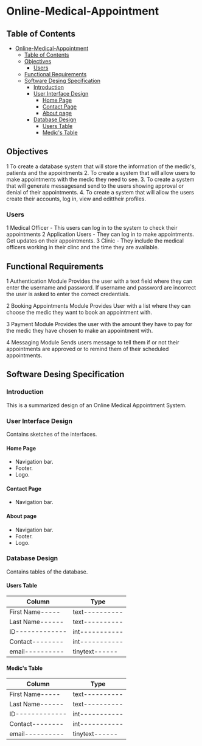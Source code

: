 # Online-Medical-Appointment

## Table of Contents

- [Online-Medical-Appointment](#online-medical-appointment)
  - [Table of Contents](#table-of-contents)
  - [Objectives](#objectives)
    - [Users](#users)
  - [Functional Requirements](#functional-requirements)
  - [Software Desing Specification](#software-desing-specification)
    - [Introduction](#introduction)
    - [User Interface Design](#user-interface-design)
      - [Home Page](#home-page)
      - [Contact Page](#contact-page)
      - [About page](#about-page)
    - [Database Design](#database-design)
      - [Users Table](#users-table)
      - [Medic's Table](#medics-table)

## Objectives

1  To create a database system that will store the information of the medic's, patients and the appointments
2.  To create a system that will allow users to make appointments with the medic they need to see.
3.  To create a system that will generate messagesand send to the users showing approval or denial of their appointments.
4.  To create a system that will allow the users create their accounts, log in, view and edittheir profiles.

### Users

1  Medical Officer - This users can log in to the system to check their appointments
2  Application Users - They can log in to make appointments. Get updates on their appointments.
3  Clinic - They include the medical officers working in their clinc and the time they are available.

## Functional Requirements

1  Authentication Module
  Provides the user with a text field where they can enter the username and password.
  If username and password are incorrect the user is asked to enter the correct credentials.

2  Booking Appointments Module
  Provides User with a list where they can choose the medic they want to book an appointment with.

3   Payment Module
   Provides the user with the amount they have to pay for the medic they have chosen to make an appointment with.

4   Messaging Module
   Sends users message to tell them if or not their appointments are approved or to remind them of their scheduled appointments.

## Software Desing Specification

### Introduction

This is a summarized design of an Online Medical Appointment System.

### User Interface Design

Contains sketches of the interfaces.

#### Home Page

- Navigation bar.
- Footer.
- Logo.
  
#### Contact Page

- Navigation bar.

#### About page

- Navigation bar.
- Footer.
- Logo.

### Database Design

Contains tables of the database.

#### Users Table

| Column        | Type         |
|---------------|--------------|
|First Name-----|text----------|
|Last Name------|text----------|
|ID-------------|int-----------|
|Contact--------|int-----------|
|email----------|tinytext------|

#### Medic's Table

| Column        | Type         |
|---------------|--------------|
|First Name-----|text----------|
|Last Name------|text----------|
|ID-------------|int-----------|
|Contact--------|int-----------|
|email----------|tinytext------|
